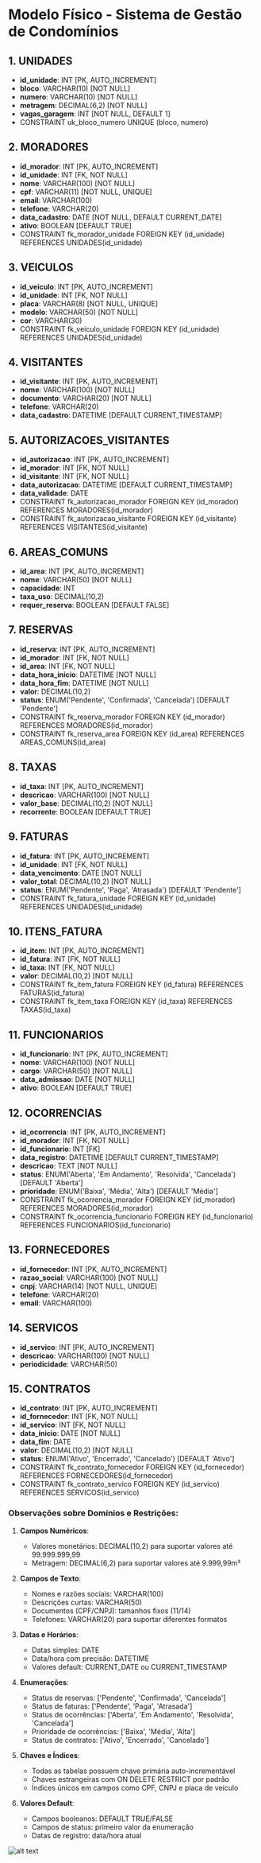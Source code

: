 # Modelo Físico - Sistema de Gestão de Condomínios

## 1. UNIDADES
- **id_unidade**: INT [PK, AUTO_INCREMENT]
- **bloco**: VARCHAR(10) [NOT NULL]
- **numero**: VARCHAR(10) [NOT NULL]
- **metragem**: DECIMAL(6,2) [NOT NULL]
- **vagas_garagem**: INT [NOT NULL, DEFAULT 1]
- CONSTRAINT uk_bloco_numero UNIQUE (bloco, numero)

## 2. MORADORES
- **id_morador**: INT [PK, AUTO_INCREMENT]
- **id_unidade**: INT [FK, NOT NULL]
- **nome**: VARCHAR(100) [NOT NULL]
- **cpf**: VARCHAR(11) [NOT NULL, UNIQUE]
- **email**: VARCHAR(100)
- **telefone**: VARCHAR(20)
- **data_cadastro**: DATE [NOT NULL, DEFAULT CURRENT_DATE]
- **ativo**: BOOLEAN [DEFAULT TRUE]
- CONSTRAINT fk_morador_unidade FOREIGN KEY (id_unidade) REFERENCES UNIDADES(id_unidade)

## 3. VEICULOS
- **id_veiculo**: INT [PK, AUTO_INCREMENT]
- **id_unidade**: INT [FK, NOT NULL]
- **placa**: VARCHAR(8) [NOT NULL, UNIQUE]
- **modelo**: VARCHAR(50) [NOT NULL]
- **cor**: VARCHAR(30)
- CONSTRAINT fk_veiculo_unidade FOREIGN KEY (id_unidade) REFERENCES UNIDADES(id_unidade)

## 4. VISITANTES
- **id_visitante**: INT [PK, AUTO_INCREMENT]
- **nome**: VARCHAR(100) [NOT NULL]
- **documento**: VARCHAR(20) [NOT NULL]
- **telefone**: VARCHAR(20)
- **data_cadastro**: DATETIME [DEFAULT CURRENT_TIMESTAMP]

## 5. AUTORIZACOES_VISITANTES
- **id_autorizacao**: INT [PK, AUTO_INCREMENT]
- **id_morador**: INT [FK, NOT NULL]
- **id_visitante**: INT [FK, NOT NULL]
- **data_autorizacao**: DATETIME [DEFAULT CURRENT_TIMESTAMP]
- **data_validade**: DATE
- CONSTRAINT fk_autorizacao_morador FOREIGN KEY (id_morador) REFERENCES MORADORES(id_morador)
- CONSTRAINT fk_autorizacao_visitante FOREIGN KEY (id_visitante) REFERENCES VISITANTES(id_visitante)

## 6. AREAS_COMUNS
- **id_area**: INT [PK, AUTO_INCREMENT]
- **nome**: VARCHAR(50) [NOT NULL]
- **capacidade**: INT
- **taxa_uso**: DECIMAL(10,2)
- **requer_reserva**: BOOLEAN [DEFAULT FALSE]

## 7. RESERVAS
- **id_reserva**: INT [PK, AUTO_INCREMENT]
- **id_morador**: INT [FK, NOT NULL]
- **id_area**: INT [FK, NOT NULL]
- **data_hora_inicio**: DATETIME [NOT NULL]
- **data_hora_fim**: DATETIME [NOT NULL]
- **valor**: DECIMAL(10,2)
- **status**: ENUM('Pendente', 'Confirmada', 'Cancelada') [DEFAULT 'Pendente']
- CONSTRAINT fk_reserva_morador FOREIGN KEY (id_morador) REFERENCES MORADORES(id_morador)
- CONSTRAINT fk_reserva_area FOREIGN KEY (id_area) REFERENCES AREAS_COMUNS(id_area)

## 8. TAXAS
- **id_taxa**: INT [PK, AUTO_INCREMENT]
- **descricao**: VARCHAR(100) [NOT NULL]
- **valor_base**: DECIMAL(10,2) [NOT NULL]
- **recorrente**: BOOLEAN [DEFAULT TRUE]

## 9. FATURAS
- **id_fatura**: INT [PK, AUTO_INCREMENT]
- **id_unidade**: INT [FK, NOT NULL]
- **data_vencimento**: DATE [NOT NULL]
- **valor_total**: DECIMAL(10,2) [NOT NULL]
- **status**: ENUM('Pendente', 'Paga', 'Atrasada') [DEFAULT 'Pendente']
- CONSTRAINT fk_fatura_unidade FOREIGN KEY (id_unidade) REFERENCES UNIDADES(id_unidade)

## 10. ITENS_FATURA
- **id_item**: INT [PK, AUTO_INCREMENT]
- **id_fatura**: INT [FK, NOT NULL]
- **id_taxa**: INT [FK, NOT NULL]
- **valor**: DECIMAL(10,2) [NOT NULL]
- CONSTRAINT fk_item_fatura FOREIGN KEY (id_fatura) REFERENCES FATURAS(id_fatura)
- CONSTRAINT fk_item_taxa FOREIGN KEY (id_taxa) REFERENCES TAXAS(id_taxa)

## 11. FUNCIONARIOS
- **id_funcionario**: INT [PK, AUTO_INCREMENT]
- **nome**: VARCHAR(100) [NOT NULL]
- **cargo**: VARCHAR(50) [NOT NULL]
- **data_admissao**: DATE [NOT NULL]
- **ativo**: BOOLEAN [DEFAULT TRUE]

## 12. OCORRENCIAS
- **id_ocorrencia**: INT [PK, AUTO_INCREMENT]
- **id_morador**: INT [FK, NOT NULL]
- **id_funcionario**: INT [FK]
- **data_registro**: DATETIME [DEFAULT CURRENT_TIMESTAMP]
- **descricao**: TEXT [NOT NULL]
- **status**: ENUM('Aberta', 'Em Andamento', 'Resolvida', 'Cancelada') [DEFAULT 'Aberta']
- **prioridade**: ENUM('Baixa', 'Média', 'Alta') [DEFAULT 'Média']
- CONSTRAINT fk_ocorrencia_morador FOREIGN KEY (id_morador) REFERENCES MORADORES(id_morador)
- CONSTRAINT fk_ocorrencia_funcionario FOREIGN KEY (id_funcionario) REFERENCES FUNCIONARIOS(id_funcionario)

## 13. FORNECEDORES
- **id_fornecedor**: INT [PK, AUTO_INCREMENT]
- **razao_social**: VARCHAR(100) [NOT NULL]
- **cnpj**: VARCHAR(14) [NOT NULL, UNIQUE]
- **telefone**: VARCHAR(20)
- **email**: VARCHAR(100)

## 14. SERVICOS
- **id_servico**: INT [PK, AUTO_INCREMENT]
- **descricao**: VARCHAR(100) [NOT NULL]
- **periodicidade**: VARCHAR(50)

## 15. CONTRATOS
- **id_contrato**: INT [PK, AUTO_INCREMENT]
- **id_fornecedor**: INT [FK, NOT NULL]
- **id_servico**: INT [FK, NOT NULL]
- **data_inicio**: DATE [NOT NULL]
- **data_fim**: DATE
- **valor**: DECIMAL(10,2) [NOT NULL]
- **status**: ENUM('Ativo', 'Encerrado', 'Cancelado') [DEFAULT 'Ativo']
- CONSTRAINT fk_contrato_fornecedor FOREIGN KEY (id_fornecedor) REFERENCES FORNECEDORES(id_fornecedor)
- CONSTRAINT fk_contrato_servico FOREIGN KEY (id_servico) REFERENCES SERVICOS(id_servico)

### Observações sobre Domínios e Restrições:

1. **Campos Numéricos**:
   - Valores monetários: DECIMAL(10,2) para suportar valores até 99.999.999,99
   - Metragem: DECIMAL(6,2) para suportar valores até 9.999,99m²

2. **Campos de Texto**:
   - Nomes e razões sociais: VARCHAR(100)
   - Descrições curtas: VARCHAR(50)
   - Documentos (CPF/CNPJ): tamanhos fixos (11/14)
   - Telefones: VARCHAR(20) para suportar diferentes formatos

3. **Datas e Horários**:
   - Datas simples: DATE
   - Data/hora com precisão: DATETIME
   - Valores default: CURRENT_DATE ou CURRENT_TIMESTAMP

4. **Enumerações**:
   - Status de reservas: ['Pendente', 'Confirmada', 'Cancelada']
   - Status de faturas: ['Pendente', 'Paga', 'Atrasada']
   - Status de ocorrências: ['Aberta', 'Em Andamento', 'Resolvida', 'Cancelada']
   - Prioridade de ocorrências: ['Baixa', 'Média', 'Alta']
   - Status de contratos: ['Ativo', 'Encerrado', 'Cancelado']

5. **Chaves e Índices**:
   - Todas as tabelas possuem chave primária auto-incrementável
   - Chaves estrangeiras com ON DELETE RESTRICT por padrão
   - Índices únicos em campos como CPF, CNPJ e placa de veículo

6. **Valores Default**:
   - Campos booleanos: DEFAULT TRUE/FALSE
   - Campos de status: primeiro valor da enumeração
   - Datas de registro: data/hora atual

![alt text](./media/image.png)